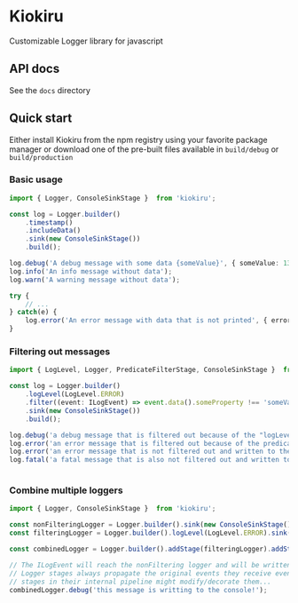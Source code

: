 # Kiokiru
Customizable Logger library for javascript

## API docs
See the ```docs``` directory

## Quick start

Either install Kiokiru from the npm registry using your favorite package manager
or download one of the pre-built files available in ```build/debug``` or ```build/production```

### Basic usage
```typescript
import { Logger, ConsoleSinkStage }  from 'kiokiru';

const log = Logger.builder()
    .timestamp()
    .includeData()
    .sink(new ConsoleSinkStage())
    .build();

log.debug('A debug message with some data {someValue}', { someValue: 1337 });
log.info('An info message without data');
log.warn('A warning message without data');

try {
    // ...
} catch(e) {
    log.error('An error message with data that is not printed', { error: e });
}
```

### Filtering out messages
```typescript
import { LogLevel, Logger, PredicateFilterStage, ConsoleSinkStage }  from 'kiokiru';

const log = Logger.builder()
    .logLevel(LogLevel.ERROR)
    .filter((event: ILogEvent) => event.data().someProperty !== 'someValue')
    .sink(new ConsoleSinkStage())
    .build();

log.debug('a debug message that is filtered out because of the "logLevel" filter');
log.error('an error message that is filtered out because of the predicate filter', { someProperty: 'someValue' });
log.error('an error message that is not filtered out and written to the console');
log.fatal('a fatal message that is also not filtered out and written to the console');



```

### Combine multiple loggers
```typescript
import { Logger, ConsoleSinkStage }  from 'kiokiru';

const nonFilteringLogger = Logger.builder().sink(new ConsoleSinkStage()).build();
const filteringLogger = Logger.builder().logLevel(LogLevel.ERROR).sink(new ConsoleSinkStage()).build();

const combinedLogger = Logger.builder().addStage(filteringLogger).addStage(nonFilteringLogger).build();

// The ILogEvent will reach the nonFiltering logger and will be written to the console.
// Logger stages always propagate the original events they receive even though the
// stages in their internal pipeline might modify/decorate them...
combinedLogger.debug('this message is writting to the console!');

```

